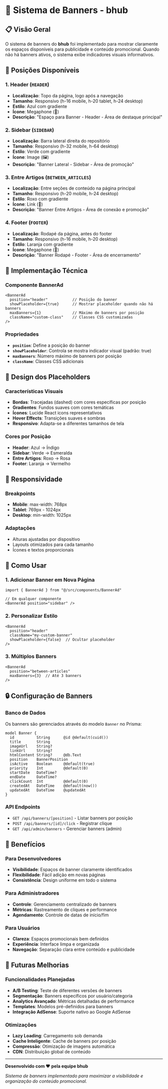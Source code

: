 # 🎯 Sistema de Banners - bhub

## 📋 Visão Geral

O sistema de banners do **bhub** foi implementado para mostrar claramente os espaços disponíveis para publicidade e conteúdo promocional. Quando não há banners ativos, o sistema exibe indicadores visuais informativos.

## 🎨 Posições Disponíveis

### 1. **Header** (`HEADER`)
- **Localização**: Topo da página, logo após a navegação
- **Tamanho**: Responsivo (h-16 mobile, h-20 tablet, h-24 desktop)
- **Estilo**: Azul com gradiente
- **Ícone**: Megaphone (📢)
- **Descrição**: "Espaço para Banner - Header - Área de destaque principal"

### 2. **Sidebar** (`SIDEBAR`)
- **Localização**: Barra lateral direita do repositório
- **Tamanho**: Responsivo (h-32 mobile, h-64 desktop)
- **Estilo**: Verde com gradiente
- **Ícone**: Image (🖼️)
- **Descrição**: "Banner Lateral - Sidebar - Área de promoção"

### 3. **Entre Artigos** (`BETWEEN_ARTICLES`)
- **Localização**: Entre seções de conteúdo na página principal
- **Tamanho**: Responsivo (h-20 mobile, h-24 desktop)
- **Estilo**: Roxo com gradiente
- **Ícone**: Link (🔗)
- **Descrição**: "Banner Entre Artigos - Área de conexão e promoção"

### 4. **Footer** (`FOOTER`)
- **Localização**: Rodapé da página, antes do footer
- **Tamanho**: Responsivo (h-16 mobile, h-20 desktop)
- **Estilo**: Laranja com gradiente
- **Ícone**: Megaphone (📢)
- **Descrição**: "Banner Rodapé - Footer - Área de encerramento"

## 🔧 Implementação Técnica

### Componente BannerAd
```tsx
<BannerAd 
  position="header"           // Posição do banner
  showPlaceholder={true}      // Mostrar placeholder quando não há banners
  maxBanners={1}              // Máximo de banners por posição
  className="custom-class"    // Classes CSS customizadas
/>
```

### Propriedades
- **`position`**: Define a posição do banner
- **`showPlaceholder`**: Controla se mostra indicador visual (padrão: true)
- **`maxBanners`**: Número máximo de banners por posição
- **`className`**: Classes CSS adicionais

## 🎨 Design dos Placeholders

### Características Visuais
- **Bordas**: Tracejadas (dashed) com cores específicas por posição
- **Gradientes**: Fundos suaves com cores temáticas
- **Ícones**: Lucide React icons representativos
- **Hover Effects**: Transições suaves e sombras
- **Responsivo**: Adapta-se a diferentes tamanhos de tela

### Cores por Posição
- **Header**: Azul → Índigo
- **Sidebar**: Verde → Esmeralda  
- **Entre Artigos**: Roxo → Rosa
- **Footer**: Laranja → Vermelho

## 📱 Responsividade

### Breakpoints
- **Mobile**: max-width: 768px
- **Tablet**: 769px - 1024px
- **Desktop**: min-width: 1025px

### Adaptações
- Alturas ajustadas por dispositivo
- Layouts otimizados para cada tamanho
- Ícones e textos proporcionais

## 🚀 Como Usar

### 1. **Adicionar Banner em Nova Página**
```tsx
import { BannerAd } from "@/src/components/BannerAd"

// Em qualquer componente
<BannerAd position="sidebar" />
```

### 2. **Personalizar Estilo**
```tsx
<BannerAd 
  position="header"
  className="my-custom-banner"
  showPlaceholder={false}  // Ocultar placeholder
/>
```

### 3. **Múltiplos Banners**
```tsx
<BannerAd 
  position="between-articles"
  maxBanners={3}  // Até 3 banners
/>
```

## 🔒 Configuração de Banners

### Banco de Dados
Os banners são gerenciados através do modelo `Banner` no Prisma:

```prisma
model Banner {
  id          String      @id @default(cuid())
  title       String
  imageUrl    String?
  linkUrl     String?
  htmlContent String?     @db.Text
  position    BannerPosition
  isActive    Boolean     @default(true)
  priority    Int         @default(0)
  startDate   DateTime?
  endDate     DateTime?
  clickCount  Int         @default(0)
  createdAt   DateTime    @default(now())
  updatedAt   DateTime    @updatedAt
}
```

### API Endpoints
- `GET /api/banners/[position]` - Listar banners por posição
- `POST /api/banners/[id]/click` - Registrar clique
- `GET /api/admin/banners` - Gerenciar banners (admin)

## 🎯 Benefícios

### Para Desenvolvedores
- **Visibilidade**: Espaços de banner claramente identificados
- **Flexibilidade**: Fácil adição em novas páginas
- **Consistência**: Design uniforme em todo o sistema

### Para Administradores
- **Controle**: Gerenciamento centralizado de banners
- **Métricas**: Rastreamento de cliques e performance
- **Agendamento**: Controle de datas de início/fim

### Para Usuários
- **Clareza**: Espaços promocionais bem definidos
- **Experiência**: Interface limpa e organizada
- **Navegação**: Separação clara entre conteúdo e publicidade

## 🔮 Futuras Melhorias

### Funcionalidades Planejadas
- **A/B Testing**: Teste de diferentes versões de banners
- **Segmentação**: Banners específicos por usuário/categoria
- **Analytics Avançado**: Métricas detalhadas de performance
- **Templates**: Modelos pré-definidos para banners
- **Integração AdSense**: Suporte nativo ao Google AdSense

### Otimizações
- **Lazy Loading**: Carregamento sob demanda
- **Cache Inteligente**: Cache de banners por posição
- **Compressão**: Otimização de imagens automática
- **CDN**: Distribuição global de conteúdo

---

**Desenvolvido com ❤️ pela equipe bhub**

*Sistema de banners implementado para maximizar a visibilidade e organização do conteúdo promocional.*
